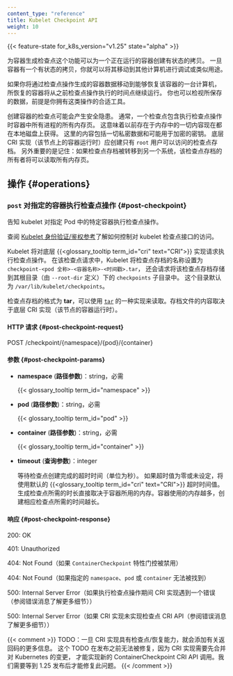 ```yaml
---
content_type: "reference"
title: Kubelet Checkpoint API
weight: 10
---
```


{{< feature-state for_k8s_version="v1.25" state="alpha" >}}

为容器生成检查点这个功能可以为一个正在运行的容器创建有状态的拷贝。
一旦容器有一个有状态的拷贝，你就可以将其移动到其他计算机进行调试或类似用途。

如果你将通过检查点操作生成的容器数据移动到能够恢复该容器的一台计算机，
所恢复的容器将从之前检查点操作执行的时间点继续运行。
你也可以检视所保存的数据，前提是你拥有这类操作的合适工具。

创建容器的检查点可能会产生安全隐患。
通常，一个检查点包含执行检查点操作时容器中所有进程的所有内存页。
这意味着以前存在于内存中的一切内容现在都在本地磁盘上获得。
这里的内容包括一切私密数据和可能用于加密的密钥。
底层 CRI 实现（该节点上的容器运行时）应创建只有 `root` 用户可以访问的检查点存档。
另外重要的是记住：如果检查点存档被转移到另一个系统，该检查点存档的所有者将可以读取所有内存页。

## 操作 {#operations}

### `post` 对指定的容器执行检查点操作    {#post-checkpoint}

告知 kubelet 对指定 Pod 中的特定容器执行检查点操作。

查阅 [Kubelet 身份验证/鉴权参考](/zh-cn/docs/reference/access-authn-authz/kubelet-authn-authz)了解如何控制对
kubelet 检查点接口的访问。

Kubelet 将对底层 {{<glossary_tooltip term_id="cri" text="CRI">}} 实现请求执行检查点操作。
在该检查点请求中，Kubelet 将检查点存档的名称设置为 `checkpoint-<pod 全称>-<容器名称>-<时间戳>.tar`，
还会请求将该检查点存档存储到其根目录（由 `--root-dir` 定义）下的 `checkpoints` 子目录中。
这个目录默认为 `/var/lib/kubelet/checkpoints`。

检查点存档的格式为 **tar**，可以使用 [`tar`](https://pubs.opengroup.org/onlinepubs/7908799/xcu/tar.html)
的一种实现来读取。存档文件的内容取决于底层 CRI 实现（该节点的容器运行时）。

#### HTTP 请求 {#post-checkpoint-request}

POST /checkpoint/{namespace}/{pod}/{container}

#### 参数 {#post-checkpoint-params}

- **namespace** (**路径参数**)：string，必需

  {{< glossary_tooltip term_id="namespace" >}}

- **pod** (**路径参数**)：string，必需

  {{< glossary_tooltip term_id="pod" >}}

- **container** (**路径参数**)：string，必需

  {{< glossary_tooltip term_id="container" >}}

- **timeout** (**查询参数**)：integer


  等待检查点创建完成的超时时间（单位为秒）。
  如果超时值为零或未设定，将使用默认的 {{<glossary_tooltip term_id="cri" text="CRI">}} 超时时间值。
  生成检查点所需的时长直接取决于容器所用的内存。容器使用的内存越多，创建相应检查点所需的时间越长。

#### 响应 {#post-checkpoint-response}

200: OK

401: Unauthorized

404: Not Found（如果 `ContainerCheckpoint` 特性门控被禁用）

404: Not Found（如果指定的 `namespace`、`pod` 或 `container` 无法被找到）

500: Internal Server Error（如果执行检查点操作期间 CRI 实现遇到一个错误（参阅错误消息了解更多细节））

500: Internal Server Error（如果 CRI 实现未实现检查点 CRI API（参阅错误消息了解更多细节））

{{< comment >}}
TODO：一旦 CRI 实现具有检查点/恢复能力，就会添加有关返回码的更多信息。
      这个 TODO 在发布之前无法被修复，因为 CRI 实现需要先合并对 Kubernetes 的变更，
      才能实现新的 ContainerCheckpoint CRI API 调用。我们需要等到 1.25 发布后才能修复此问题。
{{< /comment >}}
